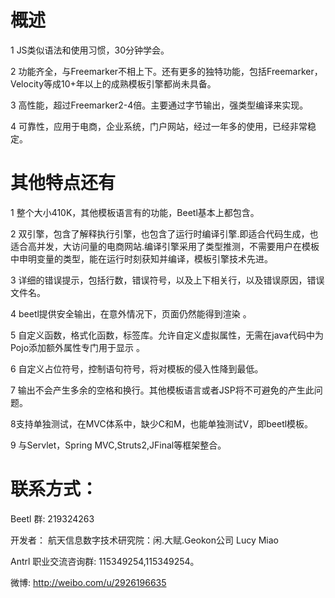 # 概述 #
1 JS类似语法和使用习惯，30分钟学会。<p />
2 功能齐全，与Freemarker不相上下。还有更多的独特功能，包括Freemarker，Velocity等成10+年以上的成熟模板引擎都尚未具备。<p />
3 高性能，超过Freemarker2-4倍。主要通过字节输出，强类型编译来实现。<p />
4 可靠性，应用于电商，企业系统，门户网站，经过一年多的使用，已经非常稳定。<p />

# 其他特点还有 #

1 整个大小410K，其他模板语言有的功能，Beetl基本上都包含。<p />
2 双引擎，包含了解释执行引擎，也包含了运行时编译引擎.即适合代码生成，也适合高并发，大访问量的电商网站.编译引擎采用了类型推测，不需要用户在模板中申明变量的类型，能在运行时刻获知并编译，模板引擎技术先进。<p />
3 详细的错误提示，包括行数，错误符号，以及上下相关行，以及错误原因，错误文件名。<p />
4 beetl提供安全输出，在意外情况下，页面仍然能得到渲染 。<p />
5 自定义函数，格式化函数，标签库。允许自定义虚拟属性，无需在java代码中为Pojo添加额外属性专门用于显示 。<p />
6 自定义占位符号，控制语句符号，将对模板的侵入性降到最低。<p />
7 输出不会产生多余的空格和换行。其他模板语言或者JSP将不可避免的产生此问题。<p />
8支持单独测试，在MVC体系中，缺少C和M，也能单独测试V，即beetl模板。 <p />
9 与Servlet，Spring MVC,Struts2,JFinal等框架整合。 <p />

# 联系方式： #

Beetl 群: 219324263 <p />
开发者： 航天信息数字技术研究院：闲.大赋.Geokon公司 Lucy Miao <p />
Antrl 职业交流咨询群: 115349254,115349254。<p />
微博: http://weibo.com/u/2926196635 <p />
